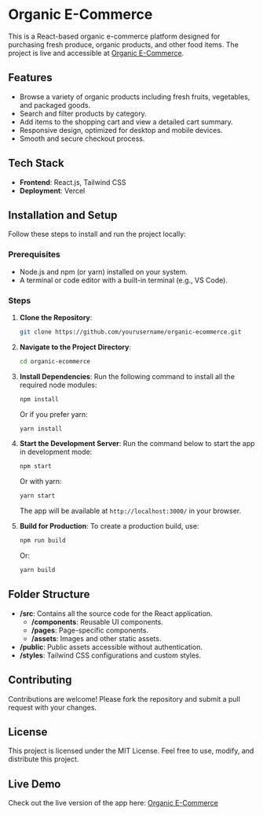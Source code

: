 # Organic E-Commerce

This is a React-based organic e-commerce platform designed for purchasing fresh produce, organic products, and other food items. The project is live and accessible at [Organic E-Commerce](https://organic-ecommerce-seven.vercel.app/).

## Features

- Browse a variety of organic products including fresh fruits, vegetables, and packaged goods.
- Search and filter products by category.
- Add items to the shopping cart and view a detailed cart summary.
- Responsive design, optimized for desktop and mobile devices.
- Smooth and secure checkout process.

## Tech Stack

- **Frontend**: React.js, Tailwind CSS
- **Deployment**: Vercel

## Installation and Setup

Follow these steps to install and run the project locally:

### Prerequisites

- Node.js and npm (or yarn) installed on your system.
- A terminal or code editor with a built-in terminal (e.g., VS Code).

### Steps

1. **Clone the Repository**:

   ```bash
   git clone https://github.com/yourusername/organic-ecommerce.git
   ```

2. **Navigate to the Project Directory**:

   ```bash
   cd organic-ecommerce
   ```

3. **Install Dependencies**:
   Run the following command to install all the required node modules:

   ```bash
   npm install
   ```

   Or if you prefer yarn:

   ```bash
   yarn install
   ```

4. **Start the Development Server**:
   Run the command below to start the app in development mode:

   ```bash
   npm start
   ```

   Or with yarn:

   ```bash
   yarn start
   ```

   The app will be available at `http://localhost:3000/` in your browser.

5. **Build for Production**:
   To create a production build, use:

   ```bash
   npm run build
   ```

   Or:

   ```bash
   yarn build
   ```

## Folder Structure

- **/src**: Contains all the source code for the React application.
  - **/components**: Reusable UI components.
  - **/pages**: Page-specific components.
  - **/assets**: Images and other static assets.
- **/public**: Public assets accessible without authentication.
- **/styles**: Tailwind CSS configurations and custom styles.

## Contributing

Contributions are welcome! Please fork the repository and submit a pull request with your changes.

## License

This project is licensed under the MIT License. Feel free to use, modify, and distribute this project.

## Live Demo

Check out the live version of the app here: [Organic E-Commerce](https://organic-ecommerce-seven.vercel.app/)

